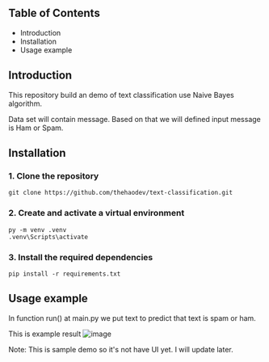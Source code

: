 ## Table of Contents

- Introduction
- Installation
- Usage example
## Introduction
This repository build an demo of text classification use Naive Bayes algorithm. 

Data set will contain message. Based on that we will defined input message is Ham or Spam.
## Installation
### 1. Clone the repository  
```
git clone https://github.com/thehaodev/text-classification.git
```
### 2. Create and activate a virtual environment 
```
py -m venv .venv
.venv\Scripts\activate
```
### 3. Install the required dependencies 
```
pip install -r requirements.txt
```
## Usage example
In function run() at main.py we put text to predict that text is spam or ham.

This is example result
![image](https://github.com/user-attachments/assets/6ce1252f-3195-476a-bf63-081a5b1a1b0e)


Note: This is sample demo so it's not have UI yet. I will update later. 


